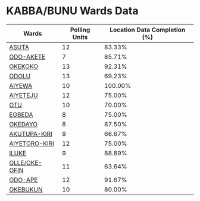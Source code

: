 
# KABBA/BUNU Wards Data

| Wards | Polling Units | Location Data Completion (%) |
| ---- | ----- | ------- |
| [ASUTA](./wards/5520-asuta) | 12 | 83.33% |
| [ODO-AKETE](./wards/5521-odo-akete) | 7 | 85.71% |
| [OKEKOKO](./wards/5522-okekoko) | 13 | 92.31% |
| [ODOLU](./wards/5523-odolu) | 13 | 69.23% |
| [AIYEWA](./wards/5524-aiyewa) | 10 | 100.00% |
| [AIYETEJU](./wards/5525-aiyeteju) | 12 | 75.00% |
| [OTU](./wards/5526-otu) | 10 | 70.00% |
| [EGBEDA](./wards/5527-egbeda) | 8 | 75.00% |
| [OKEDAYO](./wards/5528-okedayo) | 8 | 87.50% |
| [AKUTUPA-KIRI](./wards/5529-akutupa-kiri) | 9 | 66.67% |
| [AIYETORO-KIRI](./wards/5530-aiyetoro-kiri) | 12 | 75.00% |
| [ILUKE](./wards/5531-iluke) | 9 | 88.89% |
| [OLLE/OKE-OFIN](./wards/5532-olle/oke-ofin) | 11 | 63.64% |
| [ODO-APE](./wards/5533-odo-ape) | 12 | 91.67% |
| [OKEBUKUN](./wards/5534-okebukun) | 10 | 80.00% |




